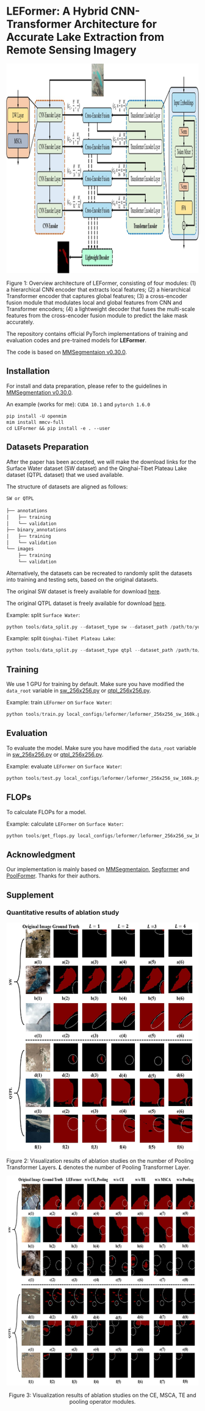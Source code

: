 # LEFormer: A Hybrid CNN-Transformer Architecture for Accurate Lake Extraction from Remote Sensing Imagery

[//]: # (![]&#40;resources/overall_architecture_diagram.jpg&#41;)
<p align="center">
    <img src="./resources/overall_architecture_diagram.jpg" height="550">
</p>

Figure 1: Overview architecture of LEFormer, consisting of four modules: (1) a hierarchical CNN encoder that extracts local features; (2) a  hierarchical Transformer encoder that captures global features; (3) a  cross-encoder fusion module that modulates local and global features from CNN and Transformer encoders; (4) a lightweight decoder that fuses the multi-scale features from the cross-encoder fusion module to predict the lake mask accurately.

The repository contains official PyTorch implementations of training and evaluation codes and pre-trained models for **LEFormer**.

[//]: # (The paper is in [Here]&#40;https://arxiv.org/pdf/2209.08575.pdf&#41;.)

The code is based on [MMSegmentaion v0.30.0](https://github.com/open-mmlab/MMSegmentation/tree/v0.30.0).

## Installation

For install and data preparation, please refer to the guidelines in [MMSegmentation v0.30.0](https://github.com/open-mmlab/mmsegmentation/tree/v0.30.0).

An example (works for me): ```CUDA 10.1``` and  ```pytorch 1.6.0``` 

```
pip install -U openmim
mim install mmcv-full
cd LEFormer && pip install -e . --user
```

## Datasets Preparation

[//]: # (The Surface Water dataset &#40;SW dataset&#41; and Qinghai-Tibet Plateau Lake dataset &#40;QTPL dataset&#41; can be  download from [here]&#40;https://pan.baidu.com/s/1H2d6h3p3PtZw-g7PhNx9Tw?pwd=p0t7&#41;. )
After the paper has been accepted, we will make the download links for the Surface Water dataset (SW dataset) and the Qinghai-Tibet Plateau Lake dataset (QTPL dataset) that we used available.

The structure of datasets are aligned as follows:
```
SW or QTPL

├── annotations
│　　├── training 
│　　└── validation 
├── binary_annotations
│　　├── training 
│　　└── validation 
└── images  
 　　├── training 
　 　└── validation 
```
Alternatively, the datasets can be recreated to randomly split the datasets into training and testing sets, based on the original datasets.  

The original SW dataset is freely available for download [here](https://aistudio.baidu.com/aistudio/datasetdetail/75148).

The original QTPL dataset is freely available for download [here](http://www.ncdc.ac.cn/portal/metadata/b4d9fb27-ec93-433d-893a-2689379a3fc0).

Example: split ```Surface Water```:
```python
python tools/data_split.py --dataset_type sw --dataset_path /path/to/your/surface_water/train_data --save_path /path/to/save/dataset
```

Example: split ```Qinghai-Tibet Plateau Lake```:
```python
python tools/data_split.py --dataset_type qtpl --dataset_path /path/to/your/LakeWater --save_path /path/to/save/dataset
```


## Training

We use 1 GPU for training by default. Make sure you have modified the `data_root` variable in [sw_256x256.py](local_configs/_base_/datasets/sw_256x256.py) or [qtpl_256x256.py](local_configs/_base_/datasets/qtpl_256x256.py).    

Example: train ```LEFormer``` on ```Surface Water```:

```python
python tools/train.py local_configs/leformer/leformer_256x256_sw_160k.py
```

## Evaluation
To evaluate the model. Make sure you have modified the `data_root` variable in [sw_256x256.py](local_configs/_base_/datasets/sw_256x256.py) or [qtpl_256x256.py](local_configs/_base_/datasets/qtpl_256x256.py).  

Example: evaluate ```LEFormer``` on ```Surface Water```:

```python
python tools/test.py local_configs/leformer/leformer_256x256_sw_160k.py local_configs/pretrained_models/leformer_sw.pth --eval mIoU mFscore
```

## FLOPs

To calculate FLOPs for a model.

Example: calculate ```LEFormer``` on ```Surface Water```:

```python
python tools/get_flops.py local_configs/leformer/leformer_256x256_sw_160k.py --shape 256 256
```

## Acknowledgment

Our implementation is mainly based on [MMSegmentaion](https://github.com/open-mmlab/mmsegmentation/tree/v0.30.0), [Segformer](https://github.com/NVlabs/SegFormer) and [PoolFormer](https://github.com/sail-sg/poolformer). Thanks for their authors.


[//]: # (## LICENSE)

[//]: # ()
[//]: # (This repo is under the Apache-2.0 license. For commercial use, please contact the authors. )


## Supplement 
### Quantitative results of ablation study

<p align="center">
    <img src="./resources/ablation_study_1.jpg" height="600">
</p>

Figure 2: Visualization results of ablation studies on the number of Pooling Transformer Layers. **_L_** denotes the number of Pooling Transformer Layer.

<p align="center">
    <img src="./resources/ablation_study_2.jpg" height="550">
</p>

<p align="center">
    Figure 3: Visualization results of ablation studies on the CE, MSCA, TE and pooling operator modules.
</p>

